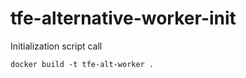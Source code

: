 # tfe-alternative-worker-init

Initialization script call 

```
docker build -t tfe-alt-worker .
```
